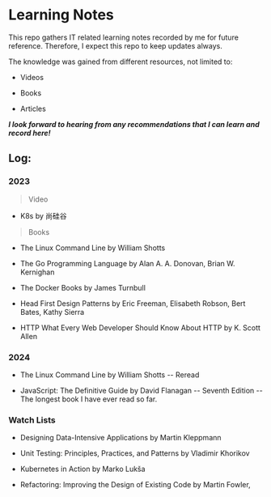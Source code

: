 # Learning Notes

This repo gathers IT related learning notes recorded by me for future reference. Therefore, I
expect this repo to keep updates always.

The knowledge was gained from different resources, not limited to:

- Videos

- Books

- Articles

**_I look forward to hearing from any recommendations that I can learn and record here!_**

## Log:

### 2023

> Video

- K8s by 尚硅谷

> Books

- The Linux Command Line by William Shotts

- The Go Programming Language by Alan A. A. Donovan, Brian W. Kernighan

- The Docker Books by James Turnbull

- Head First Design Patterns by Eric Freeman, Elisabeth Robson, Bert Bates, Kathy Sierra

- HTTP What Every Web Developer Should Know About HTTP by K. Scott Allen

### 2024

- The Linux Command Line by William Shotts -- Reread

- JavaScript: The Definitive Guide by David Flanagan -- Seventh Edition -- The longest book I have ever read so far.

### Watch Lists

- Designing Data-Intensive Applications by Martin Kleppmann

- Unit Testing: Principles, Practices, and Patterns by Vladimir Khorikov

- Kubernetes in Action by Marko Lukša

- Refactoring: Improving the Design of Existing Code by Martin Fowler,
